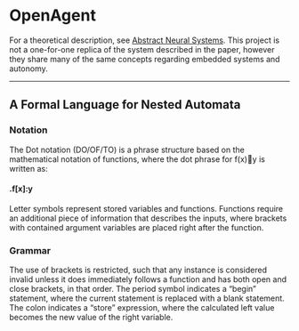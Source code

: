 # OpenAgent

For a theoretical description, see [Abstract Neural Systems](https://github.com/CarsonScott/abstract-neural-systems). This project is not a one-for-one replica of the system described in the paper, however they share many of the same concepts regarding embedded systems and autonomy.

***
## A Formal Language for Nested Automata

### Notation

The Dot notation (DO/OF/TO) is a phrase structure based on the mathematical notation of functions, where the dot phrase for f(x)y is written as: 

#### .f[x]:y

Letter symbols represent stored variables and functions. Functions require an additional piece of information that describes the inputs, where brackets with contained argument variables are placed right after the function.

### Grammar
The use of brackets is restricted, such that any instance is considered invalid unless it does immediately follows a function and has both open and close brackets, in that order. The period symbol indicates a “begin” statement, where the current statement is replaced with a blank statement. The colon indicates a “store” expression, where the calculated left value becomes the new value of the right variable.

